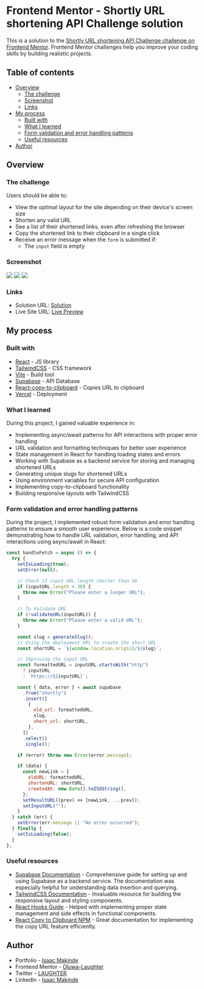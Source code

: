 # Frontend Mentor - Shortly URL shortening API Challenge solution

This is a solution to the [Shortly URL shortening API Challenge challenge on Frontend Mentor](https://www.frontendmentor.io/challenges/url-shortening-api-landing-page-2ce3ob-G). Frontend Mentor challenges help you improve your coding skills by building realistic projects.

## Table of contents

- [Overview](#overview)
  - [The challenge](#the-challenge)
  - [Screenshot](#screenshot)
  - [Links](#links)
- [My process](#my-process)
  - [Built with](#built-with)
  - [What I learned](#what-i-learned)
  - [Form validation and error handling patterns](#form-validation-and-error-handling-patterns)
  - [Useful resources](#useful-resources)
- [Author](#author)

## Overview

### The challenge

Users should be able to:

- View the optimal layout for the site depending on their device's screen size
- Shorten any valid URL
- See a list of their shortened links, even after refreshing the browser
- Copy the shortened link to their clipboard in a single click
- Receive an error message when the `form` is submitted if:
  - The `input` field is empty

### Screenshot

![](./screenshot/screenshot1.png)
![](./screenshot/screenshot.png)
![](./screenshot/screenshot2.png)

### Links

- Solution URL: [Solution](https://github.com/Oluwa-Laughter/shortly)
- Live Site URL: [Live Preview](https://shortly-by-isaac.vercel.app/)

## My process

### Built with

- [React](https://reactjs.org/) - JS library
- [TailwindCSS](https://tailwindcss.com/) - CSS framework
- [Vite](https://vitejs.dev/) - Build tool
- [Supabase](https://supabase.com/) - API Database
- [React-copy-to-clipboard](https://www.npmjs.com/package/react-copy-to-clipboard) - Copies URL to clipboard
- [Vercel](https://vercel.com/) - Deployment

### What I learned

During this project, I gained valuable experience in:

- Implementing async/await patterns for API interactions with proper error handling
- URL validation and formatting techniques for better user experience
- State management in React for handling loading states and errors
- Working with Supabase as a backend service for storing and managing shortened URLs
- Generating unique slugs for shortened URLs
- Using environment variables for secure API configuration
- Implementing copy-to-clipboard functionality
- Building responsive layouts with TailwindCSS

### Form validation and error handling patterns

During the project, I implemented robust form validation and error handling patterns to ensure a smooth user experience. Below is a code snippet demonstrating how to handle URL validation, error handling, and API interactions using async/await in React:

```js
const handleFetch = async () => {
  try {
    setIsLoading(true);
    setError(null);

    // Check if input URL length shorter than 30
    if (inputURL.length < 30) {
      throw new Error("Please enter a longer URL");
    }

    // To Validate URL
    if (!validateURL(inputURL)) {
      throw new Error("Please enter a valid URL");
    }

    const slug = generateSlug();
    // Using the deployment URL to create the short URL
    const shortURL = `${window.location.origin}/${slug}`;

    // Improving the input URL
    const formattedURL = inputURL.startsWith("http")
      ? inputURL
      : `https://${inputURL}`;

    const { data, error } = await supabase
      .from("shortly")
      .insert([
        {
          old_url: formattedURL,
          slug,
          short_url: shortURL,
        },
      ])
      .select()
      .single();

    if (error) throw new Error(error.message);

    if (data) {
      const newLink = {
        oldURL: formattedURL,
        shortenURL: shortURL,
        createdAt: new Date().toISOString(),
      };
      setResultURL((prev) => [newLink, ...prev]);
      setInputURL("");
    }
  } catch (err) {
    setError(err.message || "An error occurred");
  } finally {
    setIsLoading(false);
  }
};
```

### Useful resources

- [Supabase Documentation](https://supabase.com/docs) - Comprehensive guide for setting up and using Supabase as a backend service. The documentation was especially helpful for understanding data insertion and querying.
- [TailwindCSS Documentation](https://tailwindcss.com/docs) - Invaluable resource for building the responsive layout and styling components.
- [React Hooks Guide](https://react.dev/reference/react) - Helped with implementing proper state management and side effects in functional components.
- [React Copy to Clipboard NPM](https://www.npmjs.com/package/react-copy-to-clipboard) - Great documentation for implementing the copy URL feature efficiently.

## Author

- Portfolio - [Isaac Makinde](https://isaacmakinde.vercel.app/)
- Frontend Mentor - [Oluwa-Laughter](https://www.frontendmentor.io/profile/Oluwa-Laughter)
- Twitter - [LAUGHTER](https://www.twitter.com/isaacmakinde_)
- Linkedin - [Isaac Makinde](https://www.linkedin.com/in/isaacmakinde/)

